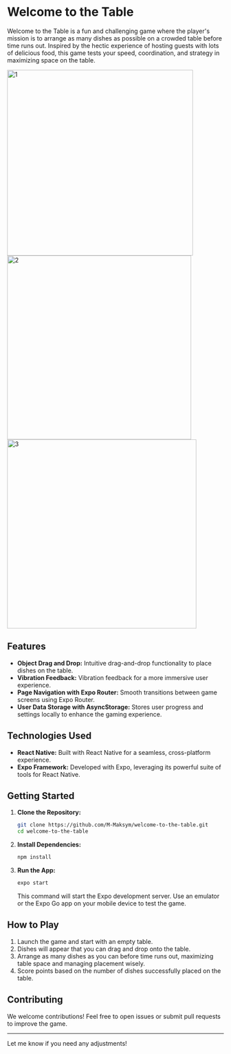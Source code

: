 # Welcome to the Table

Welcome to the Table is a fun and challenging game where the player's mission is to arrange as many dishes as possible on a crowded table before time runs out. Inspired by the hectic experience of hosting guests with lots of delicious food, this game tests your speed, coordination, and strategy in maximizing space on the table.

<img width="432" alt="1" src="https://github.com/user-attachments/assets/c06f19c7-daf8-46ce-9424-08cf928b1894">
<img width="428" alt="2" src="https://github.com/user-attachments/assets/0f15e25a-5a27-4012-a5bf-a0145545d92f">

<img width="440" alt="3" src="https://github.com/user-attachments/assets/e981bbcf-072d-448e-83fe-e383ce0bc693">

## Features

- **Object Drag and Drop:** Intuitive drag-and-drop functionality to place dishes on the table.
- **Vibration Feedback:** Vibration feedback for a more immersive user experience.
- **Page Navigation with Expo Router:** Smooth transitions between game screens using Expo Router.
- **User Data Storage with AsyncStorage:** Stores user progress and settings locally to enhance the gaming experience.

## Technologies Used

- **React Native:** Built with React Native for a seamless, cross-platform experience.
- **Expo Framework:** Developed with Expo, leveraging its powerful suite of tools for React Native.
  
## Getting Started

1. **Clone the Repository:**
   ```bash
   git clone https://github.com/M-Maksym/welcome-to-the-table.git
   cd welcome-to-the-table
   ```

2. **Install Dependencies:**
   ```bash
   npm install
   ```

3. **Run the App:**
   ```bash
   expo start
   ```
   This command will start the Expo development server. Use an emulator or the Expo Go app on your mobile device to test the game.

## How to Play

1. Launch the game and start with an empty table.
2. Dishes will appear that you can drag and drop onto the table.
3. Arrange as many dishes as you can before time runs out, maximizing table space and managing placement wisely.
4. Score points based on the number of dishes successfully placed on the table.

## Contributing

We welcome contributions! Feel free to open issues or submit pull requests to improve the game.

---

Let me know if you need any adjustments!
